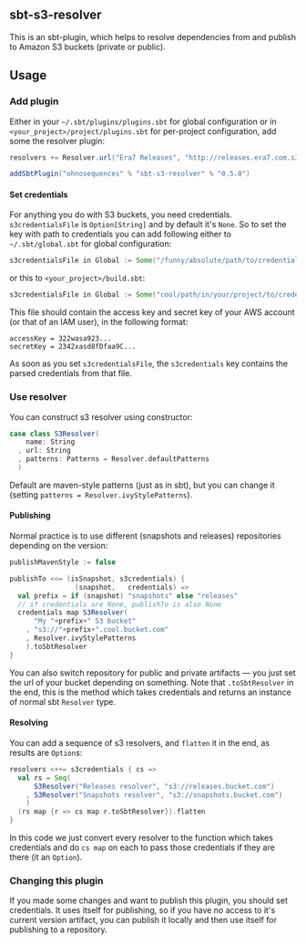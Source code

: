 ## sbt-s3-resolver

This is an sbt-plugin, which helps to resolve dependencies from and publish to Amazon S3 buckets (private or public).

## Usage

### Add plugin

Either in your `~/.sbt/plugins/plugins.sbt` for global configuration or in `<your_project>/project/plugins.sbt` for per-project configuration, add some the resolver plugin:

```scala
resolvers += Resolver.url("Era7 Releases", "http://releases.era7.com.s3.amazonaws.com")(Resolver.ivyStylePatterns)

addSbtPlugin("ohnosequences" % "sbt-s3-resolver" % "0.5.0")
```

#### Set credentials

For anything you do with S3 buckets, you need credentials. `s3credentialsFile` is `Option[String]` and by default it's `None`. So to set the key with path to credentials you can add following either to `~/.sbt/global.sbt` for global configuration:

```scala
s3credentialsFile in Global := Some("/funny/absolute/path/to/credentials.properties")
```

or this to `<your_project>/build.sbt`:

```scala
s3credentialsFile in Global := Some("cool/path/in/your/project/to/credentials.properties")
```

This file should contain the access key and secret key of your AWS account (or that of an IAM user), in the following format:

```
accessKey = 322wasa923...
secretKey = 2342xasd8fDfaa9C...
```

As soon as you set `s3credentialsFile`, the `s3credentials` key contains the parsed credentials from that file.

### Use resolver

You can construct s3 resolver using constructor:

```scala
case class S3Resolver(
    name: String
  , url: String
  , patterns: Patterns = Resolver.defaultPatterns
  )
```

Default are maven-style patterns (just as in sbt), but you can change it (setting `patterns = Resolver.ivyStylePatterns`).

#### Publishing

Normal practice is to use different (snapshots and releases) repositories depending on the version:

```scala
publishMavenStyle := false

publishTo <<= (isSnapshot, s3credentials) { 
                (snapshot,   credentials) => 
  val prefix = if (snapshot) "snapshots" else "releases"
  // if credentials are None, publishTo is also None
  credentials map S3Resolver(
      "My "+prefix+" S3 bucket"
    , "s3://"+prefix+".cool.bucket.com"
    , Resolver.ivyStylePatterns
    ).toSbtResolver
}
```

You can also switch repository for public and private artifacts — you just set the url of your bucket depending on something. Note that `.toSbtResolver` in the end, this is the method which takes credentials and returns an instance of normal sbt `Resolver` type.


#### Resolving

You can add a sequence of s3 resolvers, and `flatten` it in the end, as results are `Option`s:

```scala
resolvers <++= s3credentials { cs => 
  val rs = Seq(
      S3Resolver("Releases resolver", "s3://releases.bucket.com")
    , S3Resolver("Snapshots resolver", "s3://snapshots.bucket.com")
    )
  (rs map {r => cs map r.toSbtResolver}).flatten 
}
```

In this code we just convert every resolver to the function which takes credentials and do `cs map` on each to pass those credentials if they are there (it an `Option`).


### Changing this plugin

If you made some changes and want to publish this plugin, you should set credentials. It uses itself for publishing, so if you have no access to it's current version artifact, you can publish it locally and then use itself for publishing to a repository.
